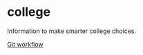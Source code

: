 # college
Information to make smarter college choices.

[Git workflow](https://www.atlassian.com/git/tutorials/comparing-workflows)

